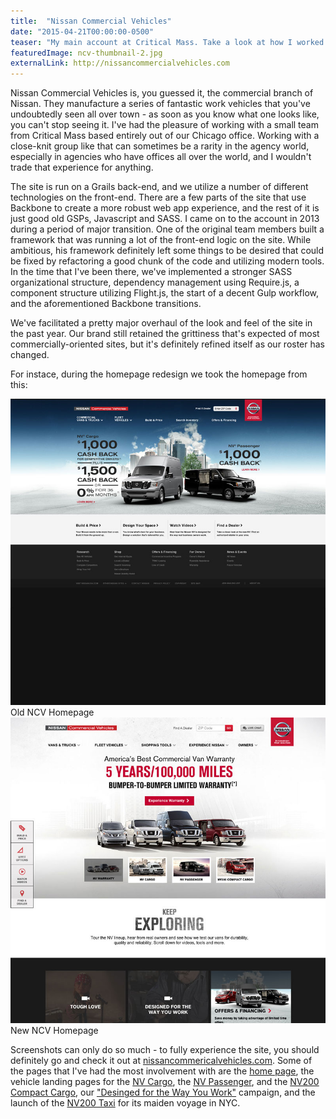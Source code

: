 ```yaml
---
title:  "Nissan Commercial Vehicles"
date: "2015-04-21T00:00:00-0500"
teaser: "My main account at Critical Mass. Take a look at how I worked with my team to build new features and overhaul the old stuff for the commercial branch of Nissan."
featuredImage: ncv-thumbnail-2.jpg
externalLink: http://nissancommercialvehicles.com
---
```


Nissan Commercial Vehicles is, you guessed it, the commercial branch of Nissan. They manufacture a series of fantastic work vehicles that you've undoubtedly seen all over town - as soon as you know what one looks like, you can't stop seeing it. I've had the pleasure of working with a small team from Critical Mass based entirely out of our Chicago office. Working with a close-knit group like that can sometimes be a rarity in the agency world, especially in agencies who have offices all over the world, and I wouldn't trade that experience for anything.

The site is run on a Grails back-end, and we utilize a number of different technologies on the front-end. There are a few parts of the site that use Backbone to create a more robust web app experience, and the rest of it is just good old GSPs, Javascript and SASS. I came on to the account in 2013 during a period of major transition. One of the original team members built a framework that was running a lot of the front-end logic on the site. While ambitious, his framework definitely left some things to be desired that could be fixed by refactoring a good chunk of the code and utilizing modern tools. In the time that I've been there, we've implemented a stronger SASS organizational structure, dependency management using Require.js, a component structure utilizing Flight.js, the start of a decent Gulp workflow, and the aforementioned Backbone transitions.

We've facilitated a pretty major overhaul of the look and feel of the site in the past year. Our brand still retained the grittiness that's expected of most commercially-oriented sites, but it's definitely refined itself as our roster has changed.

For instace, during the homepage redesign we took the homepage from this:

<div class="image-container half-image">
  <div>
    <img src="./ncv-home-old.jpg" alt="Old NCV Homepage" />
    <a class="image-caption">Old NCV Homepage</a>
  </div>
  <div>
    <img src="./ncv-home.jpg" alt="New NCV Homepage" />
    <a class="image-caption">New NCV Homepage</a>
  </div>
</div>

Screenshots can only do so much - to fully experience the site, you should definitely go and check it out at <a href="http://nissancommercialvehicles.com" target="_blank">nissancommericalvehicles.com</a>. Some of the pages that I've had the most involvement with are the <a href="http://nissancommercialvehicles.com" target="_blank">home page</a>, the vehicle landing pages for the <a href="http://www.nissancommercialvehicles.com/nv-cargo" target="_blank">NV Cargo</a>, the <a href="http://www.nissancommercialvehicles.com/nv-passenger" target="_blank">NV Passenger</a>, and the <a href="http://www.nissancommercialvehicles.com/nv200-compact-cargo" target="_blank">NV200 Compact Cargo</a>, our <a href="http://www.nissancommercialvehicles.com/way-you-work" target="_blank">"Desinged for the Way You Work"</a> campaign, and the launch of the <a href="http://www.nissancommercialvehicles.com/nv200-taxi" target="_blank">NV200 Taxi</a> for its maiden voyage in NYC.
